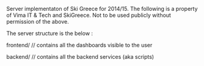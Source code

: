 Server implementaton of Ski Greece for 2014/15. The following is a property of Vima IT & Tech and SkiGreece.
Not to be used publicly without permission of the above.

The server structure is the below :

frontend/			// contains all the dashboards visible to the user


backend/			// contains all the backend services (aka scripts)
